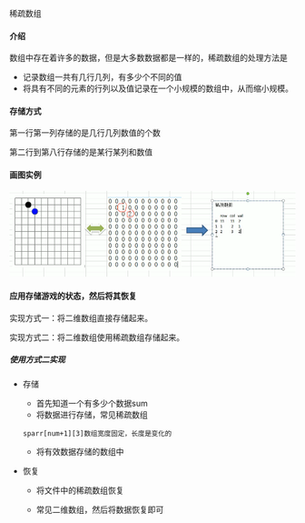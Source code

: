 稀疏数组

#### 介绍

数组中存在着许多的数据，但是大多数数据都是一样的，稀疏数组的处理方法是

- 记录数组一共有几行几列，有多少个不同的值
- 将具有不同的元素的行列以及值记录在一个小规模的数组中，从而缩小规模。

#### 存储方式

第一行第一列存储的是几行几列数值的个数

第二行到第八行存储的是某行某列和数值

#### 画图实例

![1569658187921](photo\1569658187921.png)

#### 应用存储游戏的状态，然后将其恢复

实现方式一：将二维数组直接存储起来。

实现方式二：将二维数组使用稀疏数组存储起来。

##### 使用方式二实现

- 存储
  - 首先知道一个有多少个数据sum
  - 将数据进行存储，常见稀疏数组

  ```
  sparr[num+1][3]数组宽度固定，长度是变化的
  ```

  - 将有效数据存储的数组中

- 恢复

  - 将文件中的稀疏数组恢复

  - 常见二维数组，然后将数据恢复即可

    